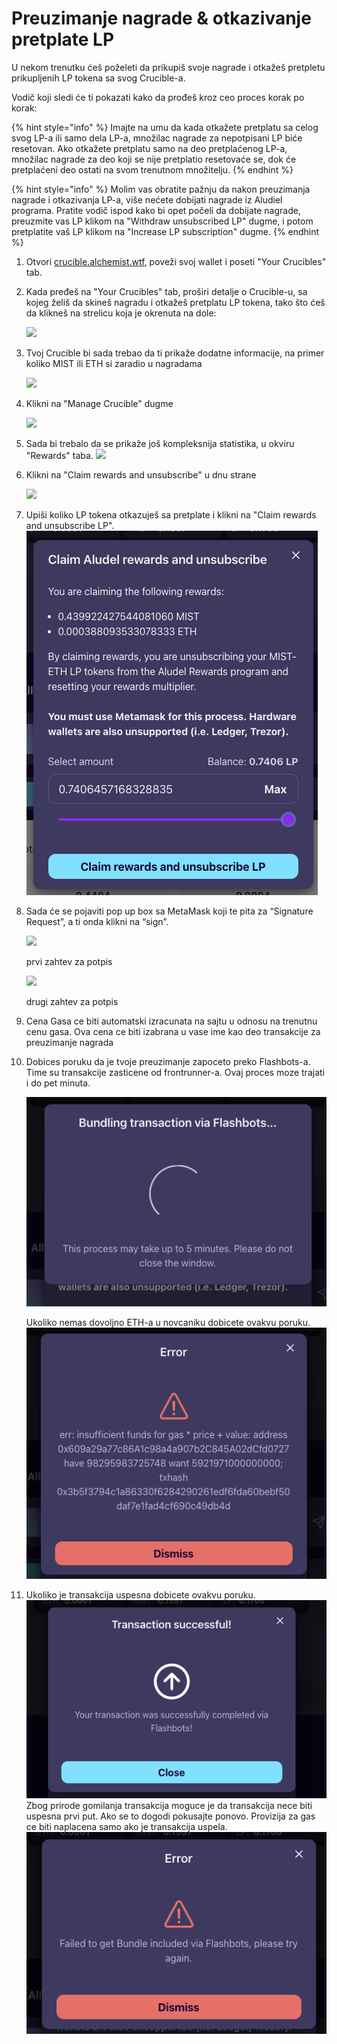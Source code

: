 # Preuzimanje nagrade & otkazivanje pretplate LP

U nekom trenutku ćeš poželeti da prikupiš svoje nagrade i otkažeš pretpletu prikupljenih LP tokena sa svog Crucible-a.

Vodič koji sledi će ti pokazati kako da prođeš kroz ceo proces korak po korak:

{% hint style="info" %}
Imajte na umu da kada otkažete pretplatu sa celog svog LP-a ili samo dela LP-a, množilac nagrade za nepotpisani LP biće resetovan. Ako otkažete pretplatu samo na deo pretplaćenog LP-a, množilac nagrade za deo koji se nije pretplatio resetovaće se, dok će pretplaćeni deo ostati na svom trenutnom množitelju.
{% endhint %}

{% hint style="info" %}
Molim vas obratite pažnju da nakon preuzimanja nagrade i otkazivanja LP-a, više nećete dobijati nagrade iz Aludiel programa. Pratite vodič ispod kako bi opet počeli da dobijate nagrade, preuzmite vas LP klikom na "Withdraw unsubscribed LP" dugme, i potom pretplatite vaš LP klikom na "Increase LP subscription" dugme.
{% endhint %}

1. Otvori [crucible.alchemist.wtf](https://crucible.alchemist.wtf/), poveži svoj wallet i poseti "Your Crucibles" tab.
2. Kada pređeš na "Your Crucibles" tab, proširi detalje o Crucible-u, sa kojeg želiš da skineš nagradu i otkažeš pretplatu LP tokena, tako što ćeš da klikneš na strelicu koja je okrenuta na dole:

   ![](../../.gitbook/assets/screenshot-2021-05-07-at-12.50.58.png)

3. Tvoj Crucible bi sada trebao da ti prikaže dodatne informacije, na primer koliko MIST ili ETH si zaradio u nagradama 

   ![](../../.gitbook/assets/screenshot-2021-05-07-at-12.50.42.png)

4. Klikni na "Manage Crucible" dugme  

   ![](../../.gitbook/assets/screenshot-2021-05-07-at-12.51.04.png)  

5. Sada bi trebalo da se prikaže još kompleksnija statistika, u okviru "Rewards" taba.    ![](../../.gitbook/assets/screenshot-2021-05-07-at-12.51.22.png) 
6. Klikni na "Claim rewards and unsubscribe" u dnu strane  

   ![](../../.gitbook/assets/screenshot-2021-05-07-at-13.05.52.png)  

7. Upiši koliko LP tokena otkazuješ sa pretplate i klikni na "Claim rewards and unsubscribe LP".  ![](../../.gitbook/assets/1.png) 
8. Sada će se pojaviti pop up box sa MetaMask koji te pita za “Signature Request”, a ti onda klikni na “sign”. 

   ![](https://firebasestorage.googleapis.com/v0/b/gitbook-28427.appspot.com/o/assets%2F-MZtVtOEMQShtte8TrMq%2F-MbH1zJp7tqPw-lQpaLe%2F-MbH22XqtTl2UAgHIht_%2F2.png?alt=media&token=7b5ea3a1-22e4-4bc3-acb1-f9056c58bc45) 

   prvi zahtev za potpis

    ​![](https://firebasestorage.googleapis.com/v0/b/gitbook-28427.appspot.com/o/assets%2F-MZtVtOEMQShtte8TrMq%2F-MbH1zJp7tqPw-lQpaLe%2F-MbH2O5igLoCvWCXyyC4%2F3.png?alt=media&token=b5d6186d-2f67-40a8-b73c-4b8706d4eb24) 

   drugi zahtev za potpis  

9. Cena Gasa ce biti automatski izracunata na sajtu u odnosu na trenutnu cenu gasa. Ova cena ce biti izabrana u vase ime kao deo transakcije za preuzimanje nagrada 
10. Dobices poruku da je tvoje preuzimanje zapoceto preko Flashbots-a. Time su transakcije zasticene od frontrunner-a. Ovaj proces moze trajati i do pet minuta.

    ![](../../.gitbook/assets/4%20%281%29%20%282%29.png)

  
    Ukoliko nemas dovoljno ETH-a u novcaniku dobicete ovakvu poruku.  
    ![](../../.gitbook/assets/edlin%20%281%29.png)  

11. Ukoliko je transakcija uspesna dobicete ovakvu poruku. ![](../../.gitbook/assets/6.png)  Zbog prirode gomilanja transakcija moguce je da transakcija nece biti uspesna prvi put. Ako se to dogodi pokusajte ponovo. Provizija za gas ce biti naplacena samo ako je transakcija uspela. ![](../../.gitbook/assets/7%20%281%29.png)


